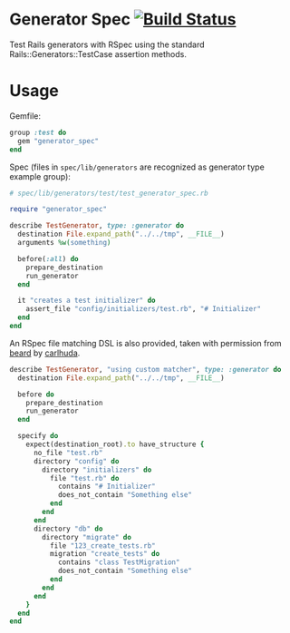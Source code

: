 # Generator Spec [![Build Status](https://travis-ci.org/stevehodgkiss/generator_spec.svg?branch=master)](https://travis-ci.org/stevehodgkiss/generator_spec)

Test Rails generators with RSpec using the standard Rails::Generators::TestCase assertion methods.

# Usage

Gemfile:

```ruby
group :test do
  gem "generator_spec"
end
```

Spec (files in `spec/lib/generators` are recognized as generator type example group):

```ruby
# spec/lib/generators/test/test_generator_spec.rb

require "generator_spec"

describe TestGenerator, type: :generator do
  destination File.expand_path("../../tmp", __FILE__)
  arguments %w(something)

  before(:all) do
    prepare_destination
    run_generator
  end

  it "creates a test initializer" do
    assert_file "config/initializers/test.rb", "# Initializer"
  end
end
```

An RSpec file matching DSL is also provided, taken with permission from [beard](https://github.com/carlhuda/beard/blob/master/spec/support/matcher.rb) by [carlhuda](https://github.com/carlhuda).

```ruby
describe TestGenerator, "using custom matcher", type: :generator do
  destination File.expand_path("../../tmp", __FILE__)

  before do
    prepare_destination
    run_generator
  end

  specify do
    expect(destination_root).to have_structure {
      no_file "test.rb"
      directory "config" do
        directory "initializers" do
          file "test.rb" do
            contains "# Initializer"
            does_not_contain "Something else"
          end
        end
      end
      directory "db" do
        directory "migrate" do
          file "123_create_tests.rb"
          migration "create_tests" do
            contains "class TestMigration"
            does_not_contain "Something else"
          end
        end
      end
    }
  end
end
```
